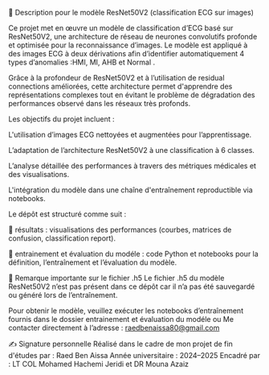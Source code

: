 📝 Description pour le modèle ResNet50V2 (classification ECG sur images)

Ce projet met en œuvre un modèle de classification d’ECG basé sur ResNet50V2, une architecture de réseau de neurones convolutifs profonde et optimisée pour la reconnaissance d’images. Le modèle est appliqué à des images ECG à deux dérivations afin d’identifier automatiquement 4 types d’anomalies :HMI, MI, AHB et Normal .

Grâce à la profondeur de ResNet50V2 et à l’utilisation de residual connections améliorées, cette architecture permet d'apprendre des représentations complexes tout en évitant le problème de dégradation des performances observé dans les réseaux très profonds.

Les objectifs du projet incluent :

L'utilisation d’images ECG nettoyées et augmentées pour l’apprentissage.

L’adaptation de l’architecture ResNet50V2 à une classification à 6 classes.

L’analyse détaillée des performances à travers des métriques médicales et des visualisations.

L'intégration du modèle dans une chaîne d'entraînement reproductible via notebooks.

Le dépôt est structuré comme suit :

📁 résultats : visualisations des performances (courbes, matrices de confusion, classification report).

📁 entrainement et évaluation du modéle : code Python et notebooks pour la définition, l’entraînement et l’évaluation du modèle.

📌 Remarque importante sur le fichier .h5
Le fichier .h5 du modèle ResNet50V2 n’est pas présent dans ce dépôt car il n’a pas été sauvegardé ou généré lors de l’entraînement.

Pour obtenir le modèle, veuillez exécuter les notebooks d’entraînement fournis dans le dossier entrainement et évaluation du modéle 
ou Me contacter directement à l’adresse : raedbenaissa80@gmail.com


✍️ Signature personnelle
Réalisé dans le cadre de mon projet de fin d'études par :
Raed Ben Aissa
Année universitaire : 2024–2025
Encadré par : LT COL Mohamed Hachemi Jeridi et DR Mouna Azaiz
